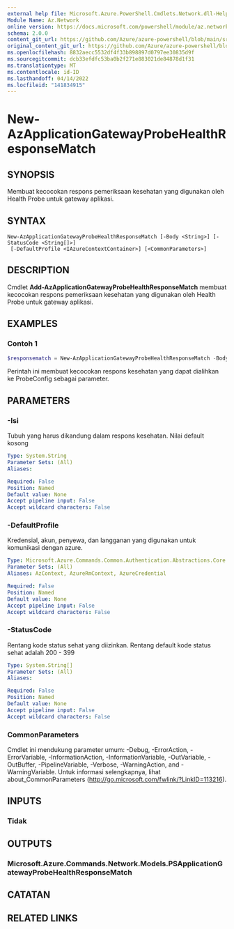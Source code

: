 ```yaml
---
external help file: Microsoft.Azure.PowerShell.Cmdlets.Network.dll-Help.xml
Module Name: Az.Network
online version: https://docs.microsoft.com/powershell/module/az.network/new-azapplicationgatewayprobehealthresponsematch
schema: 2.0.0
content_git_url: https://github.com/Azure/azure-powershell/blob/main/src/Network/Network/help/New-AzApplicationGatewayProbeHealthResponseMatch.md
original_content_git_url: https://github.com/Azure/azure-powershell/blob/main/src/Network/Network/help/New-AzApplicationGatewayProbeHealthResponseMatch.md
ms.openlocfilehash: 8832aecc5532df4f33b898897d0797ee30835d9f
ms.sourcegitcommit: dcb33efdfc53ba0b2f271e883021de84878d1f31
ms.translationtype: MT
ms.contentlocale: id-ID
ms.lasthandoff: 04/14/2022
ms.locfileid: "141834915"
---
```

# New-AzApplicationGatewayProbeHealthResponseMatch

## SYNOPSIS
Membuat kecocokan respons pemeriksaan kesehatan yang digunakan oleh Health Probe untuk gateway aplikasi.

## SYNTAX

```
New-AzApplicationGatewayProbeHealthResponseMatch [-Body <String>] [-StatusCode <String[]>]
 [-DefaultProfile <IAzureContextContainer>] [<CommonParameters>]
```

## DESCRIPTION
Cmdlet **Add-AzApplicationGatewayProbeHealthResponseMatch** membuat kecocokan respons pemeriksaan kesehatan yang digunakan oleh Health Probe untuk gateway aplikasi.

## EXAMPLES

### Contoh 1
```powershell
$responsematch = New-AzApplicationGatewayProbeHealthResponseMatch -Body "helloworld" -StatusCode "200-399","503"
```

Perintah ini membuat kecocokan respons kesehatan yang dapat dialihkan ke ProbeConfig sebagai parameter.

## PARAMETERS

### -Isi
Tubuh yang harus dikandung dalam respons kesehatan.
Nilai default kosong

```yaml
Type: System.String
Parameter Sets: (All)
Aliases:

Required: False
Position: Named
Default value: None
Accept pipeline input: False
Accept wildcard characters: False
```

### -DefaultProfile
Kredensial, akun, penyewa, dan langganan yang digunakan untuk komunikasi dengan azure.

```yaml
Type: Microsoft.Azure.Commands.Common.Authentication.Abstractions.Core.IAzureContextContainer
Parameter Sets: (All)
Aliases: AzContext, AzureRmContext, AzureCredential

Required: False
Position: Named
Default value: None
Accept pipeline input: False
Accept wildcard characters: False
```

### -StatusCode
Rentang kode status sehat yang diizinkan. Rentang default kode status sehat adalah 200 - 399

```yaml
Type: System.String[]
Parameter Sets: (All)
Aliases:

Required: False
Position: Named
Default value: None
Accept pipeline input: False
Accept wildcard characters: False
```

### CommonParameters
Cmdlet ini mendukung parameter umum: -Debug, -ErrorAction, -ErrorVariable, -InformationAction, -InformationVariable, -OutVariable, -OutBuffer, -PipelineVariable, -Verbose, -WarningAction, and -WarningVariable. Untuk informasi selengkapnya, lihat about_CommonParameters (http://go.microsoft.com/fwlink/?LinkID=113216).

## INPUTS

### Tidak

## OUTPUTS

### Microsoft.Azure.Commands.Network.Models.PSApplicationGatewayProbeHealthResponseMatch

## CATATAN

## RELATED LINKS
